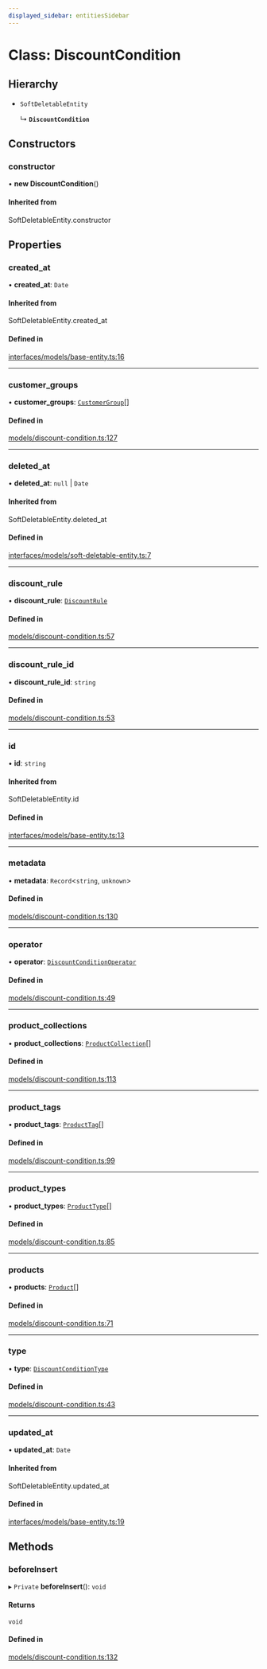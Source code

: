 ```yaml
---
displayed_sidebar: entitiesSidebar
---
```


# Class: DiscountCondition

## Hierarchy

- `SoftDeletableEntity`

  ↳ **`DiscountCondition`**

## Constructors

### constructor

• **new DiscountCondition**()

#### Inherited from

SoftDeletableEntity.constructor

## Properties

### created\_at

• **created\_at**: `Date`

#### Inherited from

SoftDeletableEntity.created\_at

#### Defined in

[interfaces/models/base-entity.ts:16](https://github.com/medusajs/medusa/blob/c4c83c971/packages/medusa/src/interfaces/models/base-entity.ts#L16)

___

### customer\_groups

• **customer\_groups**: [`CustomerGroup`](CustomerGroup.md)[]

#### Defined in

[models/discount-condition.ts:127](https://github.com/medusajs/medusa/blob/c4c83c971/packages/medusa/src/models/discount-condition.ts#L127)

___

### deleted\_at

• **deleted\_at**: ``null`` \| `Date`

#### Inherited from

SoftDeletableEntity.deleted\_at

#### Defined in

[interfaces/models/soft-deletable-entity.ts:7](https://github.com/medusajs/medusa/blob/c4c83c971/packages/medusa/src/interfaces/models/soft-deletable-entity.ts#L7)

___

### discount\_rule

• **discount\_rule**: [`DiscountRule`](DiscountRule.md)

#### Defined in

[models/discount-condition.ts:57](https://github.com/medusajs/medusa/blob/c4c83c971/packages/medusa/src/models/discount-condition.ts#L57)

___

### discount\_rule\_id

• **discount\_rule\_id**: `string`

#### Defined in

[models/discount-condition.ts:53](https://github.com/medusajs/medusa/blob/c4c83c971/packages/medusa/src/models/discount-condition.ts#L53)

___

### id

• **id**: `string`

#### Inherited from

SoftDeletableEntity.id

#### Defined in

[interfaces/models/base-entity.ts:13](https://github.com/medusajs/medusa/blob/c4c83c971/packages/medusa/src/interfaces/models/base-entity.ts#L13)

___

### metadata

• **metadata**: `Record`<`string`, `unknown`\>

#### Defined in

[models/discount-condition.ts:130](https://github.com/medusajs/medusa/blob/c4c83c971/packages/medusa/src/models/discount-condition.ts#L130)

___

### operator

• **operator**: [`DiscountConditionOperator`](../enums/DiscountConditionOperator.md)

#### Defined in

[models/discount-condition.ts:49](https://github.com/medusajs/medusa/blob/c4c83c971/packages/medusa/src/models/discount-condition.ts#L49)

___

### product\_collections

• **product\_collections**: [`ProductCollection`](ProductCollection.md)[]

#### Defined in

[models/discount-condition.ts:113](https://github.com/medusajs/medusa/blob/c4c83c971/packages/medusa/src/models/discount-condition.ts#L113)

___

### product\_tags

• **product\_tags**: [`ProductTag`](ProductTag.md)[]

#### Defined in

[models/discount-condition.ts:99](https://github.com/medusajs/medusa/blob/c4c83c971/packages/medusa/src/models/discount-condition.ts#L99)

___

### product\_types

• **product\_types**: [`ProductType`](ProductType.md)[]

#### Defined in

[models/discount-condition.ts:85](https://github.com/medusajs/medusa/blob/c4c83c971/packages/medusa/src/models/discount-condition.ts#L85)

___

### products

• **products**: [`Product`](Product.md)[]

#### Defined in

[models/discount-condition.ts:71](https://github.com/medusajs/medusa/blob/c4c83c971/packages/medusa/src/models/discount-condition.ts#L71)

___

### type

• **type**: [`DiscountConditionType`](../enums/DiscountConditionType.md)

#### Defined in

[models/discount-condition.ts:43](https://github.com/medusajs/medusa/blob/c4c83c971/packages/medusa/src/models/discount-condition.ts#L43)

___

### updated\_at

• **updated\_at**: `Date`

#### Inherited from

SoftDeletableEntity.updated\_at

#### Defined in

[interfaces/models/base-entity.ts:19](https://github.com/medusajs/medusa/blob/c4c83c971/packages/medusa/src/interfaces/models/base-entity.ts#L19)

## Methods

### beforeInsert

▸ `Private` **beforeInsert**(): `void`

#### Returns

`void`

#### Defined in

[models/discount-condition.ts:132](https://github.com/medusajs/medusa/blob/c4c83c971/packages/medusa/src/models/discount-condition.ts#L132)
